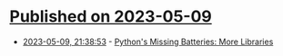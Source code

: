 # [Published on 2023-05-09](index.md)

* [2023-05-09, 21:38:53](https://lobste.rs/s/glqqyp/python_s_missing_batteries_more) - [Python's Missing Batteries: More Libraries](https://martinheinz.dev/blog/96)
